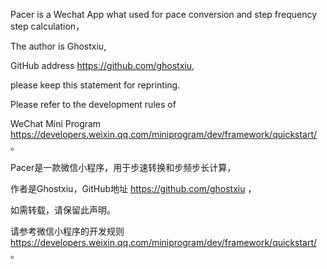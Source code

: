 Pacer is a Wechat App what used for pace conversion and step frequency step calculation，

The author is Ghostxiu,

GitHub address https://github.com/ghostxiu,

please keep this statement for reprinting.

Please refer to the development rules of

WeChat Mini Program https://developers.weixin.qq.com/miniprogram/dev/framework/quickstart/ 。

Pacer是一款微信小程序，用于步速转换和步频步长计算，

作者是Ghostxiu，GitHub地址 https://github.com/ghostxiu ，

如需转载，请保留此声明。

请参考微信小程序的开发规则 https://developers.weixin.qq.com/miniprogram/dev/framework/quickstart/ 。
